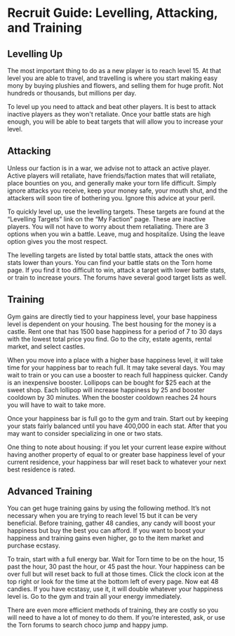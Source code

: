 Recruit Guide: Levelling, Attacking, and Training
=================================================

## Levelling Up

The most important thing to do as a new player is to reach level 15. At that level you are able to travel, and travelling is where you start making easy mony by buying plushies and flowers, and selling them for huge profit. Not hundreds or thousands, but millions per day.

To level up you need to attack and beat other players. It is best to attack inactive players as they won't retaliate. Once your battle stats are high enough, you will be able to beat targets that will allow you to increase your level.


## Attacking

Unless our faction is in a war, we advise not to attack an active player. Active players will retaliate, have friends/faction mates that will retaliate, place bounties on you, and generally make your torn life difficult. Simply ignore attacks you receive, keep your money safe, your mouth shut, and the attackers will soon tire of bothering you. Ignore this advice at your peril.

To quickly level up, use the levelling targets. These targets are found at the “Levelling Targets” link on the “My Faction” page. These are inactive players. You will not have to worry about them retaliating. There are 3 options when you win a battle. Leave, mug and hospitalize. Using the leave option gives you the most respect.

The levelling targets are listed by total battle stats, attack the ones with stats lower than yours. You can find your battle stats on the Torn home page. If you find it too difficult to win, attack a target with lower battle stats, or train to increase yours. The forums have several good target lists as well.


## Training

Gym gains are directly tied to your happiness level, your base happiness level is dependent on your housing. The best housing for the money is a castle. Rent one that has 1500 base happiness for a period of 7 to 30 days with the lowest total price you find. Go to the city, estate agents, rental market, and select castles.

When you move into a place with a higher base happiness level, it will take time for your happiness bar to reach full. It may take several days. You may wait to train or you can use a booster to reach full happiness quicker. Candy is an inexpensive booster. Lollipops can be bought for $25 each at the sweet shop. Each lollipop will increase happiness by 25 and booster cooldown by 30 minutes. When the booster cooldown reaches 24 hours you will have to wait to take more.

Once your happiness bar is full go to the gym and train. Start out by keeping your stats fairly balanced until you have 400,000 in each stat. After that you may want to consider specializing in one or two stats.

One thing to note about housing: if you let your current lease expire without having another property of equal to or greater base happiness level of your current residence, your happiness bar will reset back to whatever your next best residence is rated.


## Advanced Training

You can get huge training gains by using the following method. It’s not necessary when you are trying to reach level 15 but it can be very beneficial.
Before training, gather 48 candies, any candy will boost your happiness but buy the best you can afford. If you want to boost your happiness and training gains even higher, go to the item market and purchase ecstasy.

To train, start with a full energy bar. Wait for Torn time to be on the hour, 15 past the hour, 30 past the hour, or 45 past the hour. Your happiness can be over full but will reset back to full at those times. Click the clock icon at the top right or look for the time at the bottom left of every page.  Now eat 48 candies. If you have ecstasy, use it, it will double whatever your happiness level is. Go to the gym and train all your energy immediately.

There are even more efficient methods of training, they are costly so you will need to have a lot of money to do them. If you’re interested, ask, or use the Torn forums to search choco jump and happy jump.

